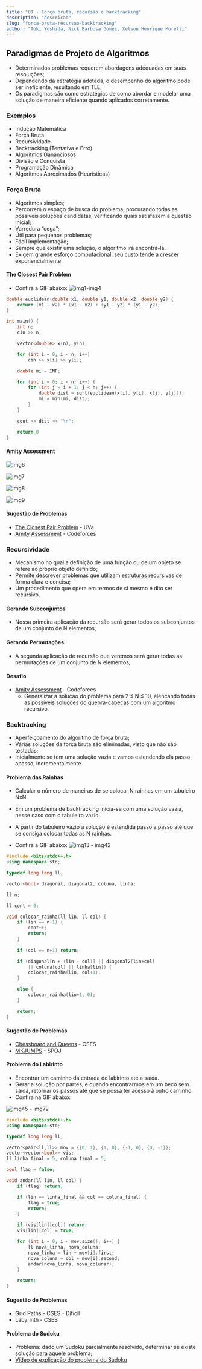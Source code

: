 ```yaml
---
title: "01 - Força bruta, recursão e backtracking"
description: "descricao"
slug: "forca-bruta-recursao-backtracking"
author: "Toki Yoshida, Nick Barbosa Gomes, Xelson Henrique Morelli"
---
```

## Paradigmas de Projeto de Algoritmos
- Determinados problemas requerem abordagens adequadas em suas resoluções;
- Dependendo da estratégia adotada, o desempenho do algoritmo pode ser ineficiente, resultando em TLE;
- Os paradigmas são como estratégias de como abordar e modelar uma solução de maneira eficiente quando aplicados corretamente.

### Exemplos
- Indução Matemática
- Força Bruta
- Recursividade
- Backtracking (Tentativa e Erro)
- Algoritmos Gananciosos
- Divisão e Conquista
- Programação Dinâmica
- Algoritmos Aproximados (Heurísticas)

### Força Bruta
- Algoritmos simples;
- Percorrem o espaço de busca do problema, procurando todas as possíveis soluções candidatas, verificando quais satisfazem a questão inicial;
- Varredura “cega”;
- Útil para pequenos problemas;
- Fácil implementação;
- Sempre que existir uma solução, o algoritmo irá encontrá-la.
- Exigem grande esforço computacional, seu custo tende a crescer exponencialmente.

#### The Closest Pair Problem
- Confira a GIF abaixo:
![img1-img4](gif1.gif)

``` C++
double euclidean(double x1, double y1, double x2, double y2) {
    return (x1 - x2) * (x1 - x2) + (y1 - y2) * (y1 - y2);
}

int main() {
    int n;
    cin >> n;

    vector<double> x(n), y(n);

    for (int i = 0; i < n; i++)
        cin >> x[i] >> y[i];

    double mi = INF;

    for (int i = 0; i < n; i++) {
        for (int j = i + 1; j < n; j++) {
            double dist = sqrt(euclidean(x[i], y[i], x[j], y[j]));
            mi = min(mi, dist);
        }
    }

    cout << dist << "\n";

    return 0
}
```

#### Amity Assessment
![img6](img6.png)

![img7](img7.png)

![img8](img8.png)

![img9](img9.png)

#### Sugestão de Problemas
- [The Closest Pair Problem](https://onlinejudge.org/index.php?option=onlinejudge&page=show_problem&problem=1186) - UVa
- [Amity Assessment](https://onlinejudge.org/index.php?option=onlinejudge&page=show_problem&problem=1186) - Codeforces

### Recursividade
- Mecanismo no qual a definição de uma função ou de um objeto se refere ao próprio objeto definido;
- Permite descrever problemas que utilizam estruturas recursivas de forma clara e concisa;
- Um procedimento que opera em termos de si mesmo é dito ser recursivo.

#### Gerando Subconjuntos
- Nossa primeira aplicação da recursão será gerar todos os subconjuntos de um conjunto de N elementos;

#### Gerando Permutações
- A segunda aplicação de recursão que veremos será gerar todas as permutações de um conjunto de N elementos;

#### Desafio
- [Amity Assessment](https://codeforces.com/problemset/problem/645/A) - Codeforces
    - Generalizar a solução do problema para 2 ≤ N ≤ 10, elencando todas as possíveis soluções do quebra-cabeças com um algoritmo recursivo.

### Backtracking
- Aperfeiçoamento do algoritmo de força bruta;
- Várias soluções da força bruta são eliminadas, visto que não são testadas;
- Inicialmente se tem uma solução vazia e vamos estendendo ela passo apasso, incrementalmente.

#### Problema das Rainhas
- Calcular o número de maneiras de se colocar N rainhas em um tabuleiro NxN.
- Em um problema de backtracking inicia-se com uma solução vazia, nesse caso com o tabuleiro vazio.
- A partir do tabuleiro vazio a solução é estendida passo a passo até que se consiga colocar todas as N rainhas.

- Confira a GIF abaixo:
![img13 - img42](gif2.gif)

``` C++
#include <bits/stdc++.h>
using namespace std;

typedef long long ll;

vector<bool> diagonal, diagonal2, coluna, linha;

ll n;

ll cont = 0;

void colocar_rainha(ll lin, ll col) {
    if (lin == n+1) {
        cont++;
        return;
    }
    
    if (col == n+1) return;

    if (diagonal[n + (lin - col)] || diagonal2[lin+col] 
        || coluna[col] || linha[lin]) {
        colocar_rainha(lin, col+1);
    }

    else {
        colocar_rainha(lin+1, 0);
    }

    return;
}
```

#### Sugestão de Problemas
- [Chessboard and Queens](https://cses.fi/problemset/task/1624) - CSES
- [MKJUMPS](https://www.spoj.com/problems/MKJUMPS/) - SPOJ

#### Problema do Labirinto
- Encontrar um caminho da entrada do labirinto até a saída.
- Gerar a solução por partes, e quando encontrarmos em um beco sem saída, retornar os passos até que se possa ter acesso à outro caminho.
- Confira na GIF abaixo:

![img45 - img72](gif3.gif)

``` C++
#include <bits/stdc++.h>
using namespace std;

typedef long long ll;

vector<pair<ll,ll>> mov = {{0, 1}, {1, 0}, {-1, 0}, {0, -1}};
vector<vector<bool>> vis;
ll linha_final = 5, coluna_final = 5;

bool flag = false;

void andar(ll lin, ll col) {
    if (flag) return;

    if (lin == linha_final && col == coluna_final) {
        flag = true;
        return;
    }

    if (vis[lin][col]) return;
    vis[lin][col] = true;

    for (int i = 0; i < mov.size(); i++) {
        ll nova_linha, nova_coluna;
        nova_linha = lin + mov[i].first;
        nova_coluna = col + mov[i].second;
        andar(nova_linha, nova_colunar);
    }

    return;
}
```

#### Sugestão de Problemas
- Grid Paths - CSES - Difícil
- Labyrinth - CSES

#### Problema do Sudoku
- Problema: dado um Sudoku parcialmente resolvido, determinar se existe solução para aquele problema;
- [Vídeo de explicação do problema do Sudoku](https://www.youtube.com/watch?v=JzONv5kaPJM)
